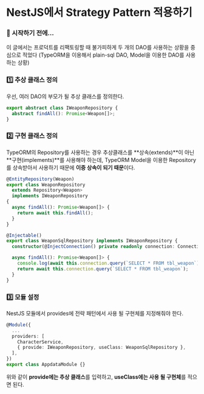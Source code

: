 # NestJS에서 Strategy Pattern 적용하기

### 🎊 시작하기 전에...

이 글에서는 프로덕트를 리팩토링할 때 불가피하게 두 개의 DAO를 사용하는 상황을 중심으로 적었다 (TypeORM을 이용해서 plain-sql DAO, Model을 이용한 DAO를 사용하는 상황)

### 1️⃣ 추상 클래스 정의

우선, 여러 DAO의 부모가 될 추상 클래스를 정의한다.

```typescript
export abstract class IWeaponRepository {
  abstract findAll(): Promise<Weapon[]>;
}
```

### 2️⃣ 구현 클래스 정의

TypeORM의 Repository를 사용하는 경우 추상클래스를 **상속(extends)**이 아닌 **구현(implements)**를 사용해야 하는데, TypeORM Model을 이용한 Repository를 상속받아서 사용하기 때문에 **이중 상속이 되기 때문**이다.

```typescript
@EntityRepository(Weapon)
export class WeaponRepository
  extends Repository<Weapon>
  implements IWeaponRepository
{
  async findAll(): Promise<Weapon[]> {
    return await this.findAll();
  }
}

```

```typescript
@Injectable()
export class WeaponSqlRepository implements IWeaponRepository {
  constructor(@InjectConnection() private readonly connection: Connection) {}

  async findAll(): Promise<Weapon[]> {
    console.log(await this.connection.query(`SELECT * FROM tbl_weapon`));
    return await this.connection.query(`SELECT * FROM tbl_weapon`);
  }
}
```

### 3️⃣ 모듈 설정

NestJS 모듈에서 provides에 전략 패턴에서 사용 될 구현체를 지정해줘야 한다.

```typescript
@Module({
  ...
  providers: [
    CharacterService,
    { provide: IWeaponRepository, useClass: WeaponSqlRepository },
  ],
})
export class AppdataModule {}
```

위와 같이 **provide에는 추상 클래스**를 입력하고, **useClass에는 사용 될 구현체**를 적으면 된다.